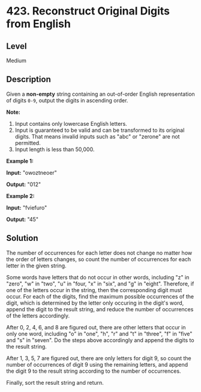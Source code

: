 # 423. Reconstruct Original Digits from English
## Level
Medium

## Description
Given a **non-empty** string containing an out-of-order English representation of digits `0-9`, output the digits in ascending order.

**Note:**
1. Input contains only lowercase English letters.
2. Input is guaranteed to be valid and can be transformed to its original digits. That means invalid inputs such as "abc" or "zerone" are not permitted.
3. Input length is less than 50,000.

**Example 1:**

**Input:** "owoztneoer"

**Output:** "012"

**Example 2:**

**Input:** "fviefuro"

**Output:** "45"

## Solution
The number of occurrences for each letter does not change no matter how the order of letters changes, so count the number of occurrences for each letter in the given string.

Some words have letters that do not occur in other words, including "z" in "zero", "w" in "two", "u" in "four, "x" in "six", and "g" in "eight". Therefore, if one of the letters occur in the string, then the corresponding digit must occur. For each of the digits, find the maximum possible occurrences of the digit, which is determined by the letter only occuring in the digit's word, append the digit to the result string, and reduce the number of occurrences of the letters accordingly.

After 0, 2, 4, 6, and 8 are figured out, there are other letters that occur in only one word, including "o" in "one", "h", "r" and "t" in "three", "f" in "five" and "s" in "seven". Do the steps above accordingly and append the digits to the result string.

After 1, 3, 5, 7 are figured out, there are only letters for digit 9, so count the number of occurrences of digit 9 using the remaining letters, and append the digit 9 to the result string according to the number of occurrences.

Finally, sort the result string and return.
